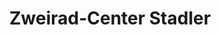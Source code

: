 ---
title: "Zweirad-Center Stadler"
url: /frankfurt-am-main/zweirad-center-stadler/
shop: Fahrrad
---